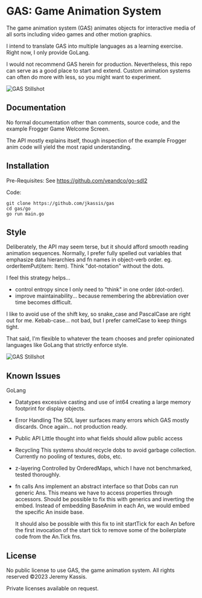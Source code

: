 GAS: Game Animation System
==========================
The game animation system (GAS) animates objects for interactive media of all sorts including video games and other motion graphics.

I intend to translate GAS into multiple languages as a learning exercise.  Right now, I only provide GoLang.

I would not recommend GAS herein for production. Nevertheless, this repo can serve as a good place to start and extend. Custom animation systems can often do more with less, so you might want to experiment.

![GAS Stillshot](https://raw.githubusercontent.com/jkassis/gas/main/screens/frogger.intro.2.png)

Documentation
-------------
No formal documentation other than comments, source code, and the example Frogger Game Welcome Screen.

The API mostly explains itself, though inspection of the example Frogger anim code will yield the most rapid understanding.


Installation
------------
Pre-Requisites:
See https://github.com/veandco/go-sdl2

Code:
```
git clone https://github.com/jkassis/gas
cd gas/go
go run main.go
```

Style
-------------
Deliberately, the API may seem terse, but it should afford smooth reading animation sequences. Normally, I prefer fully spelled out variables that emphasize data hierarchies and fn names in object-verb order. eg. orderItemPut(item: Item). Think "dot-notation" without the dots.

I feel this strategy helps...
  * control entropy since I only need to "think" in one order (dot-order).
  * improve maintainability... because remembering the abbreviation over time becomes difficult.

I like to avoid use of the shift key, so snake_case and PascalCase are right out for me. Kebab-case... not bad, but I prefer camelCase to keep things tight.

That said, I'm flexible to whatever the team chooses and prefer opinionated languages like GoLang that strictly enforce style.

![GAS Stillshot](https://raw.githubusercontent.com/jkassis/gas/main/screens/frogger.intro.1.png)

Known Issues
-----------------------

GoLang
* Datatypes
  excessive casting and use of int64 creating a large memory footprint for display objects.
* Error Handling
  The SDL layer surfaces many errors which GAS mostly discards. Once again... not production ready.
* Public API
  Little thought into what fields should allow public access
* Recycling
  This systems should recycle dobs to avoid garbage collection. Currently no pooling of textures, dobs, etc.
* z-layering
  Controlled by OrderedMaps, which I have not benchmarked, tested thoroughly.
* fn calls
  Ans implement an abstract interface so that Dobs can run generic Ans. This means we have to access properties through accessors. Should be possible to fix this with generics and inverting the embed. Instead of embedding BaseAnim in each An, we would embed the specific An inside base.

  It should also be possible with this fix to init startTick for each An before the first invocation of the start tick to remove some of the boilerplate code from the An.Tick fns.


## License
No public license to use GAS, the game animation system. All rights reserved ©2023 Jeremy Kassis.

Private licenses available on request.



